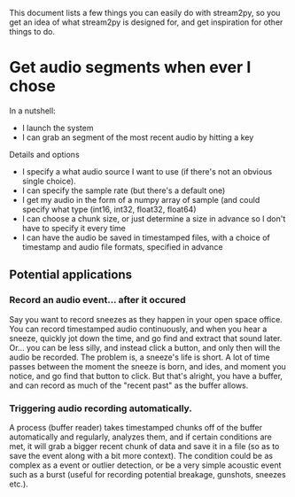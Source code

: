 This document lists a few things you can easily do with stream2py, 
so you get an idea of what stream2py is designed for, 
and get inspiration for other things to do. 


# Get audio segments when ever I chose

In a nutshell:
- I launch the system
- I can grab an segment of the most recent audio by hitting a key

Details and options
- I specify a what audio source I want to use (if there's not an obvious single choice).
- I can specify the sample rate (but there's a default one)
- I get my audio in the form of a numpy array of sample (and could specify what type (int16, int32, float32, float64)
- I can choose a chunk size, or just determine a size in advance so I don't have to specify it every time
- I can have the audio be saved in timestamped files, with a choice of timestamp and audio file formats, specified in advance

## Potential applications

### Record an audio event... after it occured

Say you want to record sneezes as they happen in your open space office. You can record timestamped audio continuously, 
and when you hear a sneeze, quickly jot down the time, and go find and extract that sound later. 
Or... you can be less silly, and instead click a button, and only then will the audio be recorded. 
The problem is, a sneeze's life is short. 
A lot of time passes between the moment the sneeze is born, and ides, 
and moment you notice, and go find that button to click. 
But that's alright, you have a buffer, and can record as much of the "recent past" 
as the buffer allows.

### Triggering audio recording automatically.

A process (buffer reader) takes timestamped chunks off of the buffer automatically and regularly, 
analyzes them, and if certain conditions are met, 
it will grab a bigger recent chunk of data and save it in a file 
(so as to save the event along with a bit more context). 
The condition could be as complex as a event or outlier detection, 
or be a very simple acoustic event such as a burst 
(useful for recording potential breakage, gunshots, sneezes etc.). 




